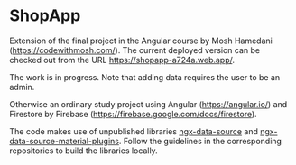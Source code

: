 # ShopApp

Extension of the final project in the Angular course by Mosh Hamedani (https://codewithmosh.com/). The current deployed version can be checked out from the URL https://shopapp-a724a.web.app/.

The work is in progress. Note that adding data requires the user to be an admin.

Otherwise an ordinary study project using Angular (https://angular.io/) and Firestore by Firebase (https://firebase.google.com/docs/firestore).

The code makes use of unpublished libraries [ngx-data-source](https://github.com/OttVilson/ngx-data-source) and [ngx-data-source-material-plugins](https://github.com/OttVilson/ngx-data-source-material-plugins). Follow the guidelines in the corresponding repositories to build the libraries locally.
